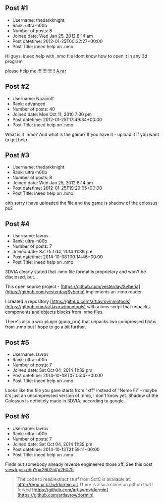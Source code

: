 ## Post #1
- Username: thedarkknight
- Rank: ultra-n00b
- Number of posts: 8
- Joined date: Wed Jan 25, 2012 8:14 am
- Post datetime: 2012-01-25T00:22:27+00:00
- Post Title: ineed help on .nmo

Hi guys, 
ineed help with .nmo file idont know how to open it in any 3d program 

please help me  !!!!!!!!!!!!!!
[A.rar](https://xentaxbackup.github.io/file/5014_A.rar)
## Post #2
- Username: Nazaroff
- Rank: advanced
- Number of posts: 40
- Joined date: Mon Oct 11, 2010 7:30 pm
- Post datetime: 2012-01-25T17:49:34+00:00
- Post Title: ineed help on .nmo

What is it .nmo? And what is the game? If you have it - upload it if you want to get help.
## Post #3
- Username: thedarkknight
- Rank: ultra-n00b
- Number of posts: 8
- Joined date: Wed Jan 25, 2012 8:14 am
- Post datetime: 2012-01-25T19:29:05+00:00
- Post Title: ineed help on .nmo

ohh sorry i have uploaded the file 
and the game is shadow of the colossus ps2
## Post #4
- Username: lavrov
- Rank: ultra-n00b
- Number of posts: 7
- Joined date: Sat Oct 04, 2014 11:39 pm
- Post datetime: 2014-10-08T00:14:46+00:00
- Post Title: ineed help on .nmo

3DVIA clearly stated that .nmo file format is proprietary and won't be disclosed, but...

This open source project - [https://github.com/yesterday/Syberia](https://github.com/yesterday/Syberia) implements an .nmo reader.

I created a repository [https://github.com/artlavrov/nmotools](https://github.com/artlavrov/nmotools) with a bms script that unpacks components and objects blocks from .nmo files.

There's also a wcx plugin (gaup_pro) that unpacks two compressed blobs from .nmo but I hope to go a bit further.
## Post #5
- Username: lavrov
- Rank: ultra-n00b
- Number of posts: 7
- Joined date: Sat Oct 04, 2014 11:39 pm
- Post datetime: 2014-10-08T07:05:47+00:00
- Post Title: ineed help on .nmo

Looks like the file you gave starts from "xff" instead of "Nemo Fi" - maybe it's just an uncompressed version of .nmo, I don't know yet. Shadow of the Colossus is definitely made in 3DVIA, according to google.
## Post #6
- Username: lavrov
- Rank: ultra-n00b
- Number of posts: 7
- Joined date: Sat Oct 04, 2014 11:39 pm
- Post datetime: 2014-10-13T21:59:11+00:00
- Post Title: ineed help on .nmo

Finds out somebody already reverse engineered those xff. See this post [viewtopic.php?p=29025#p29025](http://forum.xentax.com/viewtopic.php?p=29025#p29025)

> The code to read/extract stuff from SotC is available at: http://repo.or.cz/w/dormin.git
There is also a clone on github that I forked [https://github.com/artlavrov/dormin](https://github.com/artlavrov/dormin)

